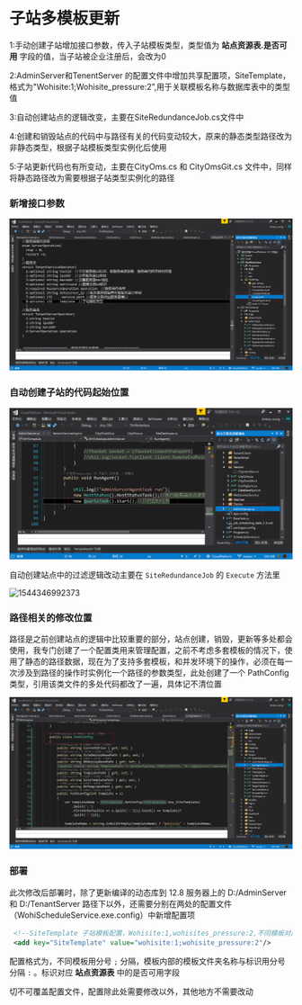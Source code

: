# 子站多模板更新

1:手动创建子站增加接口参数，传入子站模板类型，类型值为 **站点资源表.是否可用**  字段的值，当子站被企业注册后，会改为0 

2:AdminServer和TenentServer 的配置文件中增加共享配置项，SiteTemplate，格式为"Wohisite:1;Wohisite_pressure:2”,用于关联模板名称与数据库表中的类型值 

3:自动创建站点的逻辑改变，主要在SiteRedundanceJob.cs文件中 

4:创建和销毁站点的代码中与路径有关的代码变动较大，原来的静态类型路径改为非静态类型，根据子站模板类型实例化后使用 

5:子站更新代码也有所变动，主要在CityOms.cs 和  CityOmsGit.cs 文件中，同样将静态路径改为需要根据子站类型实例化的路径

### 新增接口参数

![1544346868462](./子站多模板更新/1544346868462.png)

### 自动创建子站的代码起始位置

![1544346026003](./子站多模板更新/1544346026003.png)

自动创建站点中的过滤逻辑改动主要在 `SiteRedundanceJob` 的 `Execute` 方法里

![1544346992373](./子站多模板更新./1544346992373.png)

### 路径相关的修改位置

路径是之前创建站点的逻辑中比较重要的部分，站点创建，销毁，更新等多处都会使用，我专门创建了一个配置类用来管理配置，之前不考虑多套模板的情况下，使用了静态的路径数据，现在为了支持多套模板，和并发环境下的操作，必须在每一次涉及到路径的操作时实例化一个路径的参数类型，此处创建了一个 PathConfig类型，引用该类文件的多处代码都改了一遍，具体记不清位置

![1544347237689](./子站多模板更新/1544347237689.png)



### 部署

此次修改后部署时，除了更新编译的动态库到 12.8 服务器上的 D:/AdminServer 和 D:/TenantServer 路径下以外，还需要分别在两处的配置文件（WohiScheduleService.exe.config）中新增配置项

```xml
 <!--SiteTemplate 子站模板配置，Wohisite:1,wohisites_pressure:2,不同模板对应站点资源表中“是否可用”的不同状态，默认只有wohisite:1-->
 <add key="SiteTemplate" value="wohisite:1;wohisite_pressure:2"/>
```

配置格式为，不同模板用分号 `;` 分隔，模板内部的模板文件夹名称与标识用分号分隔 `:` 。标识对应 **站点资源表** 中的是否可用字段

切不可覆盖配置文件，配置除此处需要修改以外，其他地方不需要改动